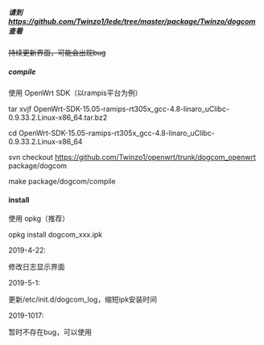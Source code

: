 ##### 请到 https://github.com/Twinzo1/lede/tree/master/package/Twinzo/dogcom 查看

~~持续更新界面，可能会出现bug~~

##### compile

使用 OpenWrt SDK（以rampis平台为例）

tar xvjf OpenWrt-SDK-15.05-ramips-rt305x_gcc-4.8-linaro_uClibc-0.9.33.2.Linux-x86_64.tar.bz2

cd OpenWrt-SDK-15.05-ramips-rt305x_gcc-4.8-linaro_uClibc-0.9.33.2.Linux-x86_64

svn checkout https://github.com/Twinzo1/openwrt/trunk/dogcom_openwrt package/dogcom

make package/dogcom/compile

#### install

使用 opkg（推荐）

opkg install dogcom_xxx.ipk

2019-4-22:

修改日志显示界面

2019-5-1:

更新/etc/init.d/dogcom_log，缩短ipk安装时间

2019-1017:

暂时不存在bug，可以使用
